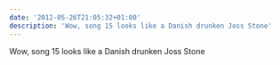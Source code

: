 ```yaml
---
date: '2012-05-26T21:05:32+01:00'
description: 'Wow, song 15 looks like a Danish drunken Joss Stone'
---
```

Wow, song 15 looks like a Danish drunken Joss Stone

